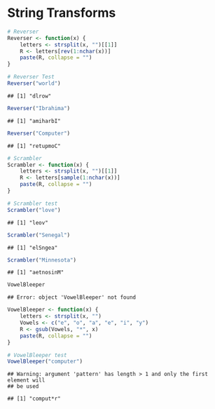 String Transforms
========================================================

```r
# Reverser
Reverser <- function(x) {
    letters <- strsplit(x, "")[[1]]
    R <- letters[rev(1:nchar(x))]
    paste(R, collapse = "")
}
```


```r
# Reverser Test
Reverser("world")
```

```
## [1] "dlrow"
```

```r
Reverser("Ibrahima")
```

```
## [1] "amiharbI"
```

```r
Reverser("Computer")
```

```
## [1] "retupmoC"
```

```r
# Scrambler
Scrambler <- function(x) {
    letters <- strsplit(x, "")[[1]]
    R <- letters[sample(1:nchar(x))]
    paste(R, collapse = "")
}
```

```r
# Scrambler test
Scrambler("love")
```

```
## [1] "leov"
```

```r
Scrambler("Senegal")
```

```
## [1] "elSngea"
```

```r
Scrambler("Minnesota")
```

```
## [1] "aetnosinM"
```


```r
VowelBleeper
```

```
## Error: object 'VowelBleeper' not found
```

```r
VowelBleeper <- function(x) {
    letters <- strsplit(x, "")
    Vowels <- c("e", "o", "a", "e", "i", "y")
    R <- gsub(Vowels, "*", x)
    paste(R, collapse = "")
}
```

```r
# VowelBleeper test
VowelBleeper("computer")
```

```
## Warning: argument 'pattern' has length > 1 and only the first element will
## be used
```

```
## [1] "comput*r"
```


```

```

```

